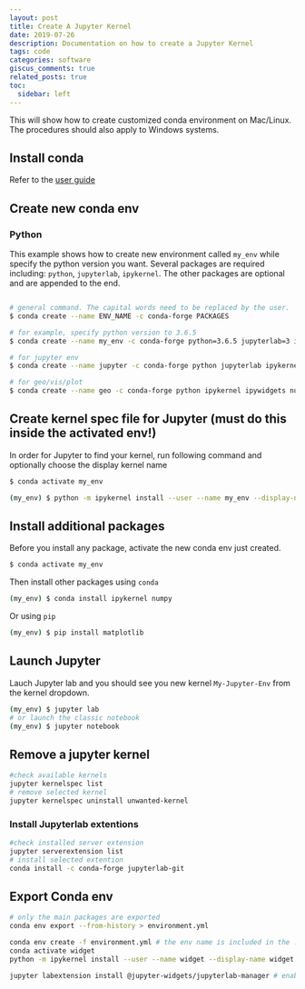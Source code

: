 ```yaml
---
layout: post
title: Create A Jupyter Kernel
date: 2019-07-26 
description: Documentation on how to create a Jupyter Kernel
tags: code 
categories: software
giscus_comments: true
related_posts: true
toc:
  sidebar: left
---
```


This will show how to create customized conda environment on Mac/Linux. The procedures should also apply to Windows systems.

## Install conda

Refer to the [user guide](https://conda.io/projects/conda/en/latest/user-guide/install/index.html)

## Create new conda env

### Python

This example shows how to create new environment called `my_env` while specify the python version you want. Several packages are required including: `python`, `jupyterlab`, `ipykernel`. The other packages are optional and are appended to the end. 

```bash

# general command. The capital words need to be replaced by the user.
$ conda create --name ENV_NAME -c conda-forge PACKAGES

# for example, specify python version to 3.6.5
$ conda create --name my_env -c conda-forge python=3.6.5 jupyterlab=3 ipykernel ipywidgets jupyterlab_widgets ipyleaflet numpy pandas scipy scikit-learn matplotlib seaborn tqdm shapely rasterio PyShp geopandas h5py xarray rioxarray plotly jupyterlab-git cartopy

# for jupyter env
$ conda create --name jupyter -c conda-forge python jupyterlab ipykernel ipywidgets jupyterlab_widgets ipyleaflet jupyterlab-git

# for geo/vis/plot
$ conda create --name geo -c conda-forge python ipykernel ipywidgets numpy pandas matplotlib seaborn scipy scikit-learn tqdm shapely rasterio PyShp geopandas h5py netcdf4 xarray rioxarray utm cartopy panel nco jupyter_contrib_nbextensions
```


## Create kernel spec file for Jupyter (must do this inside the activated env!)

In order for Jupyter to find your kernel, run following command and optionally choose the display kernel name

```bash
$ conda activate my_env

(my_env) $ python -m ipykernel install --user --name my_env --display-name My-Jupyter-Env
```

## Install additional packages

Before you install any package, activate the new conda env just created.

```bash
$ conda activate my_env
```

Then install other packages using `conda`

```bash
(my_env) $ conda install ipykernel numpy
```

Or using `pip`

```bash
(my_env) $ pip install matplotlib
```



## Launch Jupyter

Lauch Jupyter lab and you should see you new kernel `My-Jupyter-Env` from the kernel dropdown.

```bash
(my_env) $ jupyter lab
# or launch the classic notebook
(my_env) $ jupyter notebook 
```

## Remove a jupyter kernel

```bash
#check available kernels
jupyter kernelspec list
# remove selected kernel
jupyter kernelspec uninstall unwanted-kernel
```

###  Install Jupyterlab extentions

```bash
#check installed server extension
jupyter serverextension list
# install selected extention
conda install -c conda-forge jupyterlab-git
```

## Export Conda env

```bash
# only the main packages are exported
conda env export --from-history > environment.yml 

conda env create -f environment.yml # the env name is included in the .yml file
conda activate widget
python -m ipykernel install --user --name widget --display-name widget

jupyter labextension install @jupyter-widgets/jupyterlab-manager # enable widget
```





